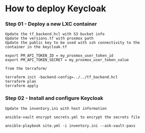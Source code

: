 # How to deploy Keycloak

### Step 01 - Deploy a new LXC container 
```
Update the tf_backend.hcl with S3 bucket info
Update the versions.tf with proxmox path
Update the public key to be used with ssh connectivity to the container in the keycloak.tf

export PM_API_TOKEN_ID = my_proxmox_user_token_id
export PM_API_TOKEN_SECRET = my_proxmox_user_token_value

from the terraform/

terraform init -backend-config=../../tf_backend.hcl
terraform plan
terraform apply

```
### Step 02 - Install and configure Keycloak

```
Update the inventory.ini with host information

ansible-vault encrypt secrets.yml to encrypt the secrets file

ansible-playbook site.yml -i inventory.ini --ask-vault-pass

```

